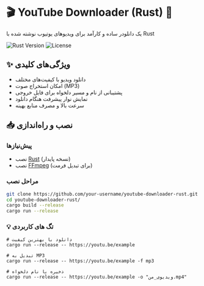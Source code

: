 # 🎬 YouTube Downloader (Rust) 🦀

یک دانلودر ساده و کارآمد برای ویدیوهای یوتیوب نوشته شده با Rust

![Rust Version](https://img.shields.io/badge/Rust-1.70+-orange?logo=rust)
![License](https://img.shields.io/badge/License-MIT-blue)

## ✨ ویژگی‌های کلیدی
- دانلود ویدیو با کیفیت‌های مختلف
- امکان استخراج صوت (MP3)
- پشتیبانی از نام و مسیر دلخواه برای فایل خروجی
- نمایش نوار پیشرفت هنگام دانلود
- سرعت بالا و مصرف منابع بهینه

## 📥 نصب و راه‌اندازی

### پیش‌نیازها
- نصب [Rust](https://www.rust-lang.org/tools/install) (نسخه پایدار)
- نصب [FFmpeg](https://ffmpeg.org/) (برای تبدیل فرمت)

### مراحل نصب
```bash
git clone https://github.com/your-username/youtube-downloader-rust.git
cd youtube-downloader-rust/
cargo build --release
cargo run --release
```
### 💡 تگ های کاربردی

```
# دانلود با بهترین کیفیت
cargo run --release -- https://youtu.be/example

# تبدیل به MP3
cargo run --release -- https://youtu.be/example -f mp3

# ذخیره با نام دلخواه
cargo run --release -- https://youtu.be/example -o "ویدیوی_من.mp4"
```
